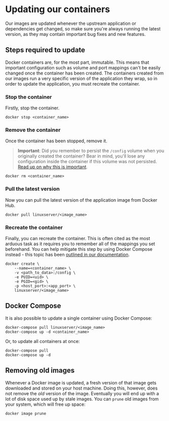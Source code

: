 # Updating our containers

Our images are updated whenever the upstream application or dependencies get changed, so make sure you're always running the latest version, as they may contain important bug fixes and new features.

## Steps required to update

Docker containers are, for the most part, immutable. This means that important configuration such as volume and port mappings can't be easily changed once the container has been created. The containers created from our images run a very specific version of the application they wrap, so in order to update the application, you must recreate the container.

### Stop the container

Firstly, stop the container.

```shell
docker stop <container_name>
```

### Remove the container

Once the container has been stopped, remove it.

> **Important**: Did you remember to persist the `/config` volume when you originally created the container? Bear in mind, you'll lose any configuration inside the container if this volume was not persisted. [Read up on why this is important](volumes.md).

```shell
docker rm <container_name>
```

### Pull the latest version

Now you can pull the latest version of the application image from Docker Hub.

```shell
docker pull linuxserver/<image_name>
```

### Recreate the container

Finally, you can recreate the container. This is often cited as the most arduous task as it requires you to remember all of the mappings you set beforehand. You can help mitigate this step by using Docker Compose instead - this topic has been [outlined in our documentation](docker-compose.md).

```shell
docker create \
    --name=<container_name> \
    -v <path_to_data>:/config \
    -e PUID=<uid> \
    -e PGID=<gid> \
    -p <host_port>:<app_port> \
    linuxserver/<image_name>
```

## Docker Compose

It is also possible to update a single container using Docker Compose:

```shell
docker-compose pull linuxserver/<image_name>
docker-compose up -d <container_name>
```

Or, to update all containers at once:

```shell
docker-compose pull
docker-compose up -d
```

## Removing old images

Whenever a Docker image is updated, a fresh version of that image gets downloaded and stored on your host machine. Doing this, however, does not remove the _old_ version of the image. Eventually you will end up with a lot of disk space used up by stale images. You can `prune` old images from your system, which will free up space:

```shell
docker image prune
```
